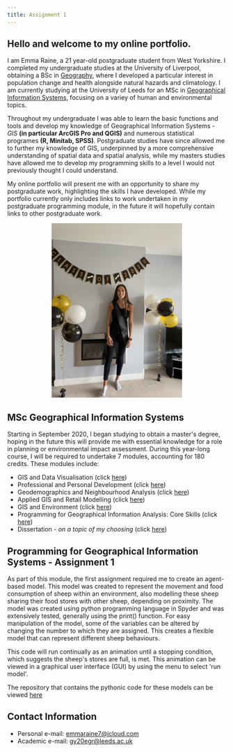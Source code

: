 ```yaml
---
title: Assignment 1
---
```



## Hello and welcome to my online portfolio. 

I am Emma Raine, a 21 year-old postgraduate student from West Yorkshire. I completed my undergraduate studies at the University of Liverpool, obtaining a BSc in [Geography](https://www.liverpool.ac.uk/study/undergraduate/courses/geography-bsc-hons/overview/), where I developed a particular interest in population change and health alongside natural hazards and climatology. I am currently studying at the University of Leeds for an MSc in [Geographical Information Systems](https://environment.leeds.ac.uk/courses/7411/geographical-information-systems-msc), focusing on a variey of human and environmental topics. 

Throughout my undergraduate I was able to learn the basic functions and tools and develop my knowledge of Geographical Information Systems - *GIS* **(in particular ArcGIS Pro and QGIS)** and numerous statistical programes **(R, Minitab, SPSS)**. Postgraduate studies have since allowed me to further my knowledge of GIS, underpinned by a more comprehensive understanding of spatial data and spatial analysis, while my masters studies have allowed me to develop my programming skills to a level I would not previously thought I could understand. 

My online portfolio will present me with an opportunity to share my postgraduate work, highlighting the skills I have developed. While my portfolio currently only includes links to work undertaken in my postgraduate programming module, in the future it will hopefully contain links to other postgraduate work. 

<p align="center">
  <img width="300" height="400" src="IMG_8380.jpg">
</p>

## MSc Geographical Information Systems

Starting in September 2020, I began studying to obtain a master's degree, hoping in the future this will provide me with essential knowledge for a role in planning or environmental impact assessment. During this year-long course, I will be required to undertake 7 modules, accounting for 180 credits. 
These modules include:
* GIS and Data Visualisation (click [here](http://webprod3.leeds.ac.uk/catalogue/dynmodules.asp?Y=201718&M=GEOG-5032M))
* Professional and Personal Development (click [here](http://webprod3.leeds.ac.uk/catalogue/dynmodules.asp?Y=202021&F=P&M=GEOG-5022M))
* Geodemographics and Neighbourhood Analysis (click [here](http://webprod3.leeds.ac.uk/catalogue/dynmodules.asp?Y=202021&F=P&M=GEOG-5255M))
* Applied GIS and Retail Modelling (click [here](http://webprod3.leeds.ac.uk/catalogue/dynmodules.asp?Y=202021&F=P&M=GEOG-5937M))
* GIS and Environment (click [here](http://webprod3.leeds.ac.uk/catalogue/dynmodules.asp?Y=202021&F=P&M=GEOG-5060M))
* Programming for Geographical Information Analysis: Core Skills (click [here](http://webprod3.leeds.ac.uk/catalogue/dynmodules.asp?Y=202021&F=P&M=GEOG-5990M))
* Dissertation - *on a topic of my choosing* (click [here](http://webprod3.leeds.ac.uk/catalogue/dynmodules.asp?Y=202021&F=P&M=GEOG-5160M))

## Programming for Geographical Information Systems - Assignment 1

As part of this module, the first assignment required me to create an agent-based model. This model was created to represent the movement and food consumption of sheep within an environment, also modelling these sheep sharing their food stores with other sheep, depending on proximity. 
The model was created using python programming language in Spyder and was extensively tested, generally using the print() function. For easy manipulation of the model, some of the variables can be altered by changing the number to which they are assigned. This creates a flexible model that can represent different sheep behaviours. 

This code will run continually as an animation until a stopping condition, which suggests the sheep's stores are full, is met. This animation can be viewed in a graphical user interface (GUI) by using the menu to select 'run model'.

The repository that contains the pythonic code for these models can be viewed [here](https://github.com/EmmaRaine/PracticalPortfolio)

## Contact Information

* Personal e-mail: emmaraine7@icloud.com
* Academic e-mail: gy20egr@leeds.ac.uk

